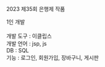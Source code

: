 2023 제35회 은행제 작품

  1인 개발 <br>
  <br>
  개발 도구 : 이클립스 <br>
  개발 언어 : jsp, js <br>
  DB : SQL <br>
  기능  : 로그인, 회원가입, 장바구니, 게시판 <br>
